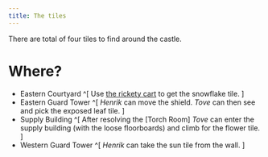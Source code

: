 ```yaml
---
title: The tiles
---
```


There are total of four tiles to find around the castle.

# Where?
 - Eastern Courtyard ^[ Use [the rickety cart](037-eastern-courtyard-rickety.md) to get the snowflake tile. ]
 - Eastern Guard Tower ^[ *Henrik* can move the shield. *Tove* can then see and pick the exposed leaf tile. ]
 - Supply Building ^[ After resolving the [Torch Room] *Tove* can enter the supply building (with the loose floorboards) and climb for the flower tile. ]
 - Western Guard Tower ^[ *Henrik* can take the sun tile from the wall. ]
